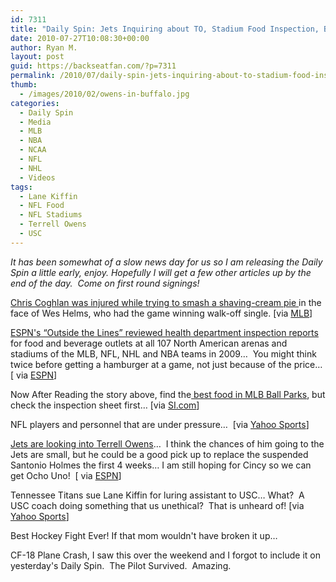 ```yaml
---
id: 7311
title: "Daily Spin: Jets Inquiring about TO, Stadium Food Inspection, Best Hockey Fight Ever! Kind of."
date: 2010-07-27T10:08:30+00:00
author: Ryan M.
layout: post
guid: https://backseatfan.com/?p=7311
permalink: /2010/07/daily-spin-jets-inquiring-about-to-stadium-food-inspection-best-hockey-fight-ever-kind-of/
thumb:
  - /images/2010/02/owens-in-buffalo.jpg
categories:
  - Daily Spin
  - Media
  - MLB
  - NBA
  - NCAA
  - NFL
  - NHL
  - Videos
tags:
  - Lane Kiffin
  - NFL Food
  - NFL Stadiums
  - Terrell Owens
  - USC
---
```


<div class="entry">
  <p>
    <em>It has been somewhat of a slow news day for us so I am releasing the Daily Spin a little early, enjoy. Hopefully I will get a few other articles up by the end of the day.  Come on first round signings!</em>
  </p>

  <p>
    <a href="http://mlb.mlb.com/news/article.jsp?ymd=20100726&content_id=12663932&vkey=news_mlb&fext=.jsp&c_id=mlb">Chris Coghlan was injured while trying to smash a shaving-cream pie </a>in the face of Wes Helms, who had the game winning walk-off single. [via <a href="http://mlb.mlb.com/news/article.jsp?ymd=20100726&content_id=12663932&vkey=news_mlb&fext=.jsp&c_id=mlb">MLB</a>]
  </p>

  <p>
    <a href="http://sports.espn.go.com/espn/eticket/story?page=100725/stadiumconcessions">ESPN's &#8220;Outside the Lines&#8221; reviewed health department inspection reports</a> for food and beverage outlets at all 107 North American arenas and stadiums of the MLB, NFL, NHL and NBA teams in 2009&#8230;  You might think twice before getting a hamburger at a game, not just because of the price&#8230; [ via <a href="http://sports.espn.go.com/espn/eticket/story?page=100725/stadiumconcessions">ESPN</a>]
  </p>

  <p>
    Now After Reading the story above, find the<a href="http://sportsillustrated.cnn.com/2010/baseball/mlb/all-star-ballpark-menu/index.html"> best food in MLB Ball Parks</a>, but check the inspection sheet first&#8230; [via <a href="http://sportsillustrated.cnn.com/2010/baseball/mlb/all-star-ballpark-menu/index.html">SI.com</a>]
  </p>

  <p>
    NFL players and personnel that are under pressure&#8230;  [via <a href="http://sports.yahoo.com/nfl/news;_ylt=AgUOP0QdOBUd4laf3A4l.dg5nYcB?slug=jc-campscrutiny072310">Yahoo Sports</a>]
  </p>

  <p>
    <a href="http://sports.espn.go.com/new-york/nfl/news/story?id=5412850&campaign=rss&source=NFLHeadlines">Jets are looking into Terrell Owens</a>&#8230;  I think the chances of him going to the Jets are small, but he could be a good pick up to replace the suspended Santonio Holmes the first 4 weeks&#8230; I am still hoping for Cincy so we can get Ocho Uno!  [ via <a href="http://sports.espn.go.com/new-york/nfl/news/story?id=5412850&campaign=rss&source=NFLHeadlines">ESPN</a>]
  </p>

  <p>
    Tennessee Titans sue Lane Kiffin for luring assistant to USC&#8230; What?  A USC coach doing something that us unethical?  That is unheard of! [via <a href="http://sports.yahoo.com/nfl/news?slug=ap-titans-usclawsuit">Yahoo Sports</a>]
  </p>

  <p>
    Best Hockey Fight Ever! If that mom wouldn't have broken it up&#8230;
  </p>

  <p>
  </p>

  <p>
    CF-18 Plane Crash, I saw this over the weekend and I forgot to include it on yesterday's Daily Spin.  The Pilot Survived.  Amazing.
  </p>

  <p>
  </p>
</div>
